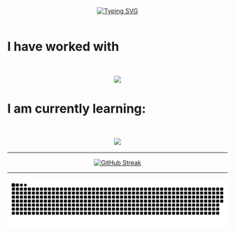 <div align="center">
  <a href="https://git.io/typing-svg"><img src="https://readme-typing-svg.demolab.com?font=Roboto&duration=2000&pause=1000&color=1363DF&center=true&width=435&height=100&lines=Hello I'm Patryk+%F0%9F%91%8B" alt="Typing SVG" /></a>
</div>
<br />

# I have worked with

<br />
<p align="center">
  <a href="https://skillicons.dev">
    <img src="https://skillicons.dev/icons?i=rust,c,postman,git,js,ts,html,css,mongodb,angular,py,java,spring,hibernate,linux,firebase,vscode,idea,neovim,vim,mysql,postgresql" />
  </a>
</p>

###

# I am currently learning:
<br />
<p align="center">
  <a href="https://skillicons.dev">
    <img src="https://skillicons.dev/icons?i=docker,kubernetes,gcp,jenkins,scss" />
  </a>
</p>

* * *

<div align="center">
<!--- <a href="https://git.io/streak-stats"><img src="https://streak-stats.demolab.com?user=xMOROx&theme=dark&hide_border=true&border_radius=15&date_format=j%20M%5B%20Y%5D&exclude_days=Sun&background=45%2C0D63D9C5%2CCF27CEBD" alt="GitHub Streak" /></a> --->
  <a href="https://git.io/streak-stats"><img src="https://streak-stats.demolab.com?user=xMOROx&theme=tokyonight-duo&hide_border=true&border_radius=15&date_format=j%20M%5B%20Y%5D&exclude_days=Sun" alt="GitHub Streak" /></a>
</div>

* * *

<div align="center">
  <picture>
    <source media="(prefers-color-scheme: dark)" srcset="https://raw.githubusercontent.com/xMOROx/xMOROx/output/github-contribution-grid-snake-dark.svg" />
    <source media="(prefers-color-scheme: light)" srcset="https://raw.githubusercontent.com/xMOROx/xMOROx/output/github-contribution-grid-snake.svg" />
    <img alt="github-snake" src="github-contribution-grid-snake-dark.svg" />
  </picture>
</div>
